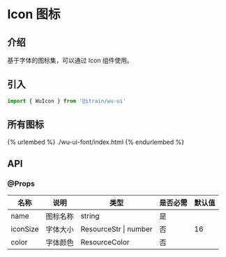 # Icon 图标

## 介绍

基于字体的图标集，可以通过 Icon 组件使用。

## 引入

```typescript
import { WuIcon } from '@itrain/wu-ui'
```

## 所有图标

{% urlembed %}
./wu-ui-font/index.html
{% endurlembed %}

## API

### @Props

| 名称     | 说明     | 类型                  | 是否必需 | 默认值      |
| -------- | -------- | --------------------- | -------- | ----------- |
| name     | 图标名称 | string                | 是       |          |
| iconSize | 字体大小 | ResourceStr &#x7c; number | 否       | 16        |
| color    | 字体颜色 | ResourceColor         | 否       | &nbsp; |

